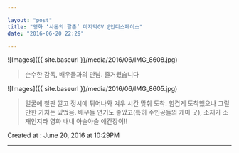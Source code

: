 ```yaml
---

layout: "post"  
title: "영화 ‘사돈의 팔촌’ 마지막GV @인디스페이스"  
date: "2016-06-20 22:29"

---
```


![Images]({{ site.baseurl }}/media/2016/06/IMG_8608.jpg)

> 순수한 감독, 배우들과의 만남. 즐거웠습니다

![Images]({{ site.baseurl }}/media/2016/06/IMG_8605.jpg)

> 얼굴에 철판 깔고 정시에 튀어나와 겨우 시간 맞춰 도착. 힘겹게 도착했으나 그럴만한 가치는 있었음. 배우들 연기도 좋았고(특히 주인공들의 케미 굿), 소재가 소재인지라 영화 내내 아슬아슬 애간장이!!

Created at : June 20, 2016 at 10:29PM

---
